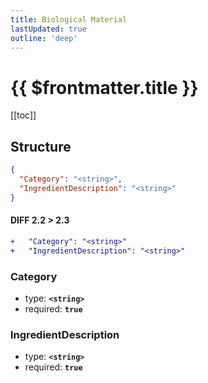 ```yaml
---
title: Biological Material
lastUpdated: true
outline: 'deep'
---
```


# {{ $frontmatter.title }}

[[toc]]

## Structure

```json
{
  "Category": "<string>",
  "IngredientDescription": "<string>"
}
```

#### DIFF 2.2 > 2.3

```diff
+   "Category": "<string>"
+   "IngredientDescription": "<string>"
```

### Category

- type: **`<string>`**
- required: **`true`**

### IngredientDescription

- type: **`<string>`**
- required: **`true`**
